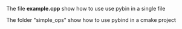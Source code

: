 
The file **example.cpp** show how to use use pybin in a single file

The folder "simple_ops" show how to use pybind in a cmake project